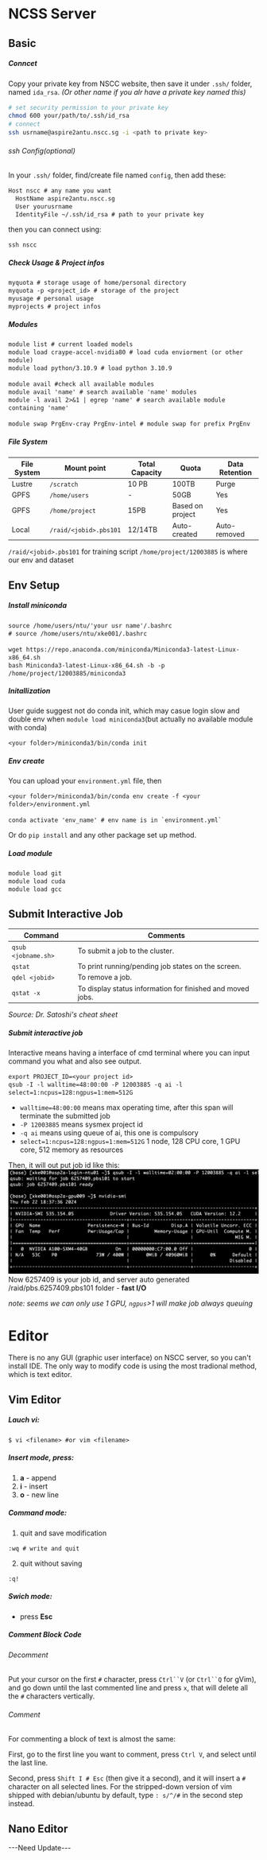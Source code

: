 # NCSS Server
## Basic
##### Conncet
Copy your private key from NSCC website, then save it under `.ssh/` folder, named `ida_rsa`. *(Or other name if you alr have a private key named this)*
```bash
# set security permission to your private key
chmod 600 your/path/to/.ssh/id_rsa
# connect
ssh usrname@aspire2antu.nscc.sg -i <path to private key> 
```
###### ssh Config(optional)
In your `.ssh/` folder, find/create file named `config`, then add these:
```shell
Host nscc # any name you want
  HostName aspire2antu.nscc.sg
  User yourusrname
  IdentityFile ~/.ssh/id_rsa # path to your private key
```
then you can connect using:
```shell
ssh nscc
```
##### Check Usage & Project infos
```shell
myquota # storage usage of home/personal directory
myquota -p <project_id> # storage of the project
myusage # personal usage
myprojects # project infos
```

##### Modules
```shell
module list # current loaded models
module load craype-accel-nvidia80 # load cuda enviorment (or other module)
module load python/3.10.9 # load python 3.10.9

module avail #check all available modules
module avail 'name' # search available 'name' modules
module -l avail 2>&1 | egrep 'name' # search available module containing 'name'

module swap PrgEnv-cray PrgEnv-intel # module swap for prefix PrgEnv
```

##### File System
| File System | Mount point                | Total Capacity | Quota | Data Retention |
|-------------|----------------------------|----------------|------------------------|-----------------------|
| Lustre      | `/scratch`                 | 10 PB          | 100TB                  | Purge                 |
| GPFS        | `/home/users`              | -              | 50GB                   | Yes                   |
| GPFS        | `/home/project`            | 15PB           | Based on project       | Yes                   |
| Local       | `/raid/<jobid>.pbs101` | 12/14TB        | Auto-created           | Auto-removed          |

`/raid/<jobid>.pbs101` for training script
`/home/project/12003885` is where our env and dataset

## Env Setup
##### Install miniconda
```shell
source /home/users/ntu/'your usr name'/.bashrc
# source /home/users/ntu/xke001/.bashrc

wget https://repo.anaconda.com/miniconda/Miniconda3-latest-Linux-x86_64.sh
bash Miniconda3-latest-Linux-x86_64.sh -b -p /home/project/12003885/miniconda3
```
##### Initallization
User guide suggest not do conda init, which may casue login slow and double env when `module load miniconda3`(but actually no available module with conda)
```shell
<your folder>/miniconda3/bin/conda init
```

##### Env create
You can upload your `environment.yml` file, then
```shell
<your folder>/miniconda3/bin/conda env create -f <your folder>/environment.yml

conda activate 'env_name' # env name is in `environment.yml`
```
Or do `pip install` and any other package set up method.

##### Load module
```shell
module load git
module load cuda
module load gcc
```
## Submit Interactive Job

| Command           | Comments                                        |
|-------------------|-------------------------------------------------|
| `qsub <jobname.sh>` | To submit a job to the cluster.                  |
| `qstat`             | To print running/pending job states on the screen. |
| `qdel <jobid>`      | To remove a job.                                 |
| `qstat -x`          | To display status information for finished and moved jobs. |

*Source: Dr. Satoshi's cheat sheet*
##### Submit interactive job
Interactive means having a interface of cmd terminal where you can input command you what and also see output.
```shell
export PROJECT_ID=<your project id>
qsub -I -l walltime=48:00:00 -P 12003885 -q ai -l select=1:ncpus=128:ngpus=1:mem=512G
``` 
- `walltime=48:00:00` means max operating time, after this span will terminate the submitted job
- `-P 12003885` means sysmex project id
- `-q ai` means using queue of ai, this one is compulsory
- `select=1:ncpus=128:ngpus=1:mem=512G` 1 node, 128 CPU core, 1 GPU core, 512 memory as resources

Then, it will out put job id like this:
![jobid](images/jobid.png)
Now 6257409 is your job id, and server auto generated /raid/pbs.6257409.pbs101 folder - **fast I/O**

*note: seems we can only use 1 GPU, `ngpus`>1 will make job always queuing*


# Editor
There is no any GUI (graphic user interface) on NSCC server, so you can't install IDE. The only way to modify code is using the most tradional method, which is text editor.
## Vim Editor
##### Lauch vi:
```shell
$ vi <filename> #or vim <filename>
```
##### Insert mode, press:
1. **a** - append
2. **i** - insert
3. **o** - new line

##### Command mode:
1. quit and save modification
```shell
:wq # write and quit
```
2. quit without saving
```shell
:q!
```
##### Swich mode:
- press **Esc**
##### Comment Block Code
###### Decomment
Put your cursor on the first `#` character, press `Ctrl``V` (or `Ctrl``Q` for gVim), and go down until the last commented line and press `x`, that will delete all the `#` characters vertically.
###### Comment
For commenting a block of text is almost the same: 

First, go to the first line you want to comment, press `Ctrl V`, and select until the last line. 

Second, press `Shift I # Esc` (then give it a second), and it will insert a `#` character on all selected lines. 
For the stripped-down version of vim shipped with debian/ubuntu by default, type `: s/^/#` in the second step instead.

## Nano Editor
---Need Update---